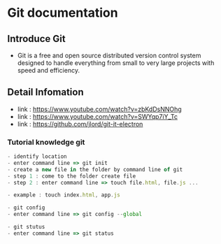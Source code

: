 # Git documentation

## Introduce Git
- Git is a free and open source distributed version control system designed to handle everything from small to very large projects with speed and efficiency.


## Detail Infomation

-   link : https://www.youtube.com/watch?v=zbKdDsNNOhg
-   link : https://www.youtube.com/watch?v=SWYqp7iY_Tc
-   link : https://github.com/jlord/git-it-electron

### Tutorial knowledge git

```javascript
- identify location 
- enter command line => git init 
- create a new file in the folder by command line of git 
- step 1 : come to the folder create file
- step 2 : enter command line => touch file.html, file.js ...  

- example : touch index.html, app.js

- git config 
- enter command line => git config --global

- git stutus
- enter command line => git status
```